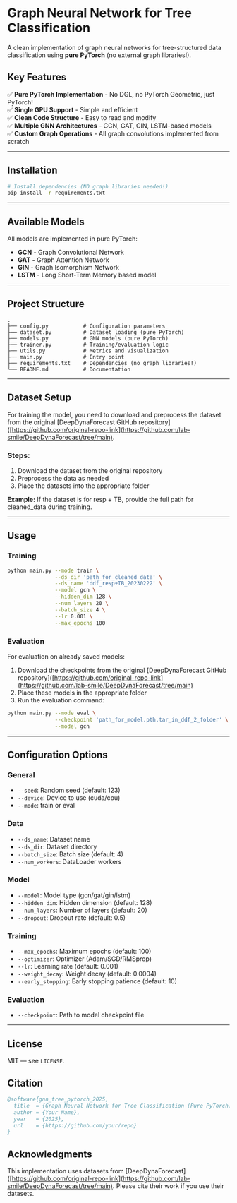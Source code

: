 # Graph Neural Network for Tree Classification

A clean implementation of graph neural networks for tree-structured data classification using **pure PyTorch** (no external graph libraries!).

## Key Features

✅ **Pure PyTorch Implementation** - No DGL, no PyTorch Geometric, just PyTorch!  
✅ **Single GPU Support** - Simple and efficient  
✅ **Clean Code Structure** - Easy to read and modify  
✅ **Multiple GNN Architectures** - GCN, GAT, GIN, LSTM-based models  
✅ **Custom Graph Operations** - All graph convolutions implemented from scratch  

---

## Installation

```bash
# Install dependencies (NO graph libraries needed!)
pip install -r requirements.txt
```

---

## Available Models

All models are implemented in pure PyTorch:

- **GCN** - Graph Convolutional Network
- **GAT** - Graph Attention Network
- **GIN** - Graph Isomorphism Network
- **LSTM** - Long Short-Term Memory based model

---

## Project Structure

```
.
├── config.py           # Configuration parameters
├── dataset.py          # Dataset loading (pure PyTorch)
├── models.py           # GNN models (pure PyTorch)
├── trainer.py          # Training/evaluation logic
├── utils.py            # Metrics and visualization
├── main.py             # Entry point
├── requirements.txt    # Dependencies (no graph libraries!)
└── README.md           # Documentation
```

---

## Dataset Setup

For training the model, you need to download and preprocess the dataset from the original [DeepDynaForecast GitHub repository]([https://github.com/original-repo-link](https://github.com/lab-smile/DeepDynaForecast/tree/main). 

### Steps:
1. Download the dataset from the original repository
2. Preprocess the data as needed
3. Place the datasets into the appropriate folder

**Example:** If the dataset is for resp + TB, provide the full path for cleaned_data during training.

---

## Usage

### Training

```bash
python main.py --mode train \
               --ds_dir 'path_for_cleaned_data' \
               --ds_name 'ddf_resp+TB_20230222' \
               --model gcn \
               --hidden_dim 128 \
               --num_layers 20 \
               --batch_size 4 \
               --lr 0.001 \
               --max_epochs 100
```

### Evaluation

For evaluation on already saved models:

1. Download the checkpoints from the original [DeepDynaForecast GitHub repository]([https://github.com/original-repo-link](https://github.com/lab-smile/DeepDynaForecast/tree/main)
2. Place these models in the appropriate folder
3. Run the evaluation command:

```bash
python main.py --mode eval \
               --checkpoint 'path_for_model.pth.tar_in_ddf_2_folder' \
               --model gcn
```

---

## Configuration Options

### General
- `--seed`: Random seed (default: 123)
- `--device`: Device to use (cuda/cpu)
- `--mode`: train or eval

### Data
- `--ds_name`: Dataset name
- `--ds_dir`: Dataset directory
- `--batch_size`: Batch size (default: 4)
- `--num_workers`: DataLoader workers

### Model
- `--model`: Model type (gcn/gat/gin/lstm)
- `--hidden_dim`: Hidden dimension (default: 128)
- `--num_layers`: Number of layers (default: 20)
- `--dropout`: Dropout rate (default: 0.5)

### Training
- `--max_epochs`: Maximum epochs (default: 100)
- `--optimizer`: Optimizer (Adam/SGD/RMSprop)
- `--lr`: Learning rate (default: 0.001)
- `--weight_decay`: Weight decay (default: 0.0004)
- `--early_stopping`: Early stopping patience (default: 10)

### Evaluation
- `--checkpoint`: Path to model checkpoint file

---

## License

MIT — see `LICENSE`.

## Citation

```bibtex
@software{gnn_tree_pytorch_2025,
  title  = {Graph Neural Network for Tree Classification (Pure PyTorch)},
  author = {Your Name},
  year   = {2025},
  url    = {https://github.com/your/repo}
}
```

## Acknowledgments

This implementation uses datasets from [DeepDynaForecast]([https://github.com/original-repo-link](https://github.com/lab-smile/DeepDynaForecast/tree/main). Please cite their work if you use their datasets.
